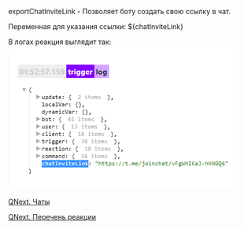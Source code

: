 
exportChatInviteLink - Позволяет боту создать свою ссылку в чат.

Переменная для указания ссылки: ${chatInviteLink}

В логах реакция выглядит так: 
![](./1.png)

[QNext. Чаты](/docs-test/ph/QNext-admin-chat-about-07-05)

[QNext. Перечень реакции](/docs-test/ph/QNext-admin-reaction-about-05-01)

